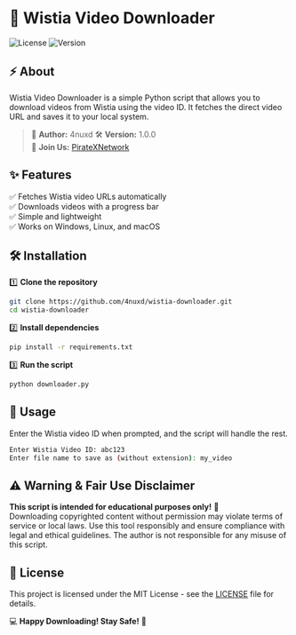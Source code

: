 # 🎥 Wistia Video Downloader

![License](https://img.shields.io/badge/License-MIT-green.svg) ![Version](https://img.shields.io/badge/Version-1.0.0-blue.svg)

## ⚡ About
Wistia Video Downloader is a simple Python script that allows you to download videos from Wistia using the video ID. It fetches the direct video URL and saves it to your local system.

> 🚀 **Author:** 4nuxd 
> 🛠 **Version:** 1.0.0  
> 📢 **Join Us:** [PirateXNetwork](https://t.me/piratexnetwork)  

## ✨ Features
✅ Fetches Wistia video URLs automatically  
✅ Downloads videos with a progress bar  
✅ Simple and lightweight  
✅ Works on Windows, Linux, and macOS  

## 🛠 Installation

1️⃣ **Clone the repository**
```bash
git clone https://github.com/4nuxd/wistia-downloader.git
cd wistia-downloader
```

2️⃣ **Install dependencies**
```bash
pip install -r requirements.txt
```

3️⃣ **Run the script**
```bash
python downloader.py
```

## 📌 Usage
Enter the Wistia video ID when prompted, and the script will handle the rest.
```bash
Enter Wistia Video ID: abc123
Enter file name to save as (without extension): my_video
```

## ⚠️ Warning & Fair Use Disclaimer
**This script is intended for educational purposes only!** 🛑  
Downloading copyrighted content without permission may violate terms of service or local laws. Use this tool responsibly and ensure compliance with legal and ethical guidelines. The author is not responsible for any misuse of this script.

## 📜 License
This project is licensed under the MIT License - see the [LICENSE](LICENSE) file for details.

💻 **Happy Downloading! Stay Safe!** 🚀

